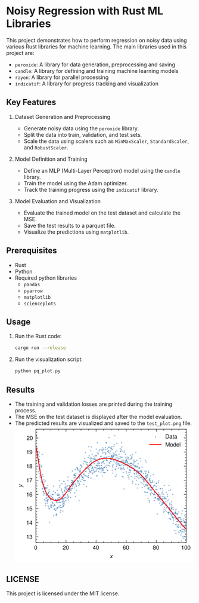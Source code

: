 # Noisy Regression with Rust ML Libraries

This project demonstrates how to perform regression on noisy data using various Rust libraries for machine learning. The main libraries used in this project are:

- `peroxide`: A library for data generation, preprocessing and saving
- `candle`: A library for defining and training machine learning models
- `rayon`: A library for parallel processing
- `indicatif`: A library for progress tracking and visualization

## Key Features

1. Dataset Generation and Preprocessing
   - Generate noisy data using the `peroxide` library.
   - Split the data into train, validation, and test sets.
   - Scale the data using scalers such as `MinMaxScaler`, `StandardScaler`, and `RobustScaler`.

2. Model Definition and Training
   - Define an MLP (Multi-Layer Perceptron) model using the `candle` library.
   - Train the model using the Adam optimizer.
   - Track the training progress using the `indicatif` library.

3. Model Evaluation and Visualization
   - Evaluate the trained model on the test dataset and calculate the MSE.
   - Save the test results to a parquet file.
   - Visualize the predictions using `matplotlib`.

## Prerequisites

- Rust
- Python
- Required python libraries
  - `pandas`
  - `pyarrow`
  - `matplotlib`
  - `scienceplots`

## Usage

1. Run the Rust code:

   ```sh
   cargo run --release
   ```

2. Run the visualization script:

   ```sh
   python pq_plot.py
   ```

## Results

- The training and validation losses are printed during the training process.
- The MSE on the test dataset is displayed after the model evaluation.
- The predicted results are visualized and saved to the `test_plot.png` file.
  ![test_plot.png](test_plot.png)

## LICENSE

This project is licensed under the MIT license.
